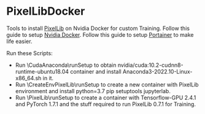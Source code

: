 # PixelLibDocker

Tools to install [PixelLib](https://github.com/ayoolaolafenwa/PixelLib) on Nvidia Docker for custom Training.
Follow this guide to setup [Nvidia Docker](https://docs.nvidia.com/datacenter/cloud-native/container-toolkit/install-guide.html#docker).
Follow this guide to setup [Portainer](https://docs.portainer.io/start/install/server/docker/linux) to make life easier.

Run these Scripts:
 * Run \CudaAnaconda\runSetup to obtain nvidia/cuda:10.2-cudnn8-runtime-ubuntu18.04 container and install Anaconda3-2022.10-Linux-x86_64.sh in it.
 * Run \CreateEnvPixelLib\runSetup to create a new container with PixelLib environment and install python=3.7 pip setuptools jupyterlab.
 * Run \PixelLib\runSetup to create a container with Tensorflow-GPU 2.4.1 and PyTorch 1.7.1 and the stuff required to run PixelLib 0.7.1 for Training.
